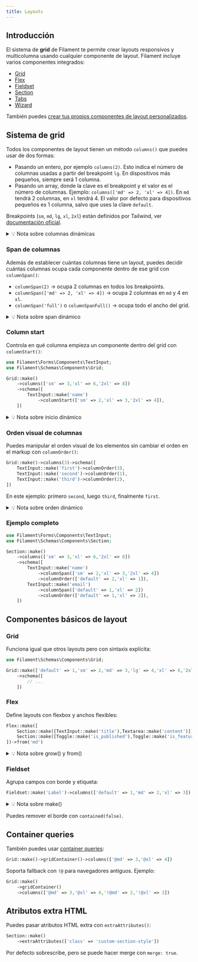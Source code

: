 ```yaml
---
title: Layouts
---
```


## Introducción

El sistema de **grid** de Filament te permite crear layouts responsivos y multicolumna usando cualquier componente de layout. Filament incluye varios componentes integrados:

- [Grid](#grid-component)
- [Flex](#flex-component)
- [Fieldset](#fieldset-component)
- [Section](sections)
- [Tabs](tabs)
- [Wizard](wizards)

También puedes [crear tus propios componentes de layout personalizados](custom-components#custom-layout-components).

## Sistema de grid

Todos los componentes de layout tienen un método `columns()` que puedes usar de dos formas:

- Pasando un entero, por ejemplo `columns(2)`. Esto indica el número de columnas usadas a partir del breakpoint `lg`. En dispositivos más pequeños, siempre será 1 columna.
- Pasando un array, donde la clave es el breakpoint y el valor es el número de columnas. Ejemplo: `columns(['md' => 2, 'xl' => 4])`. En `md` tendrá 2 columnas, en `xl` tendrá 4. El valor por defecto para dispositivos pequeños es 1 columna, salvo que uses la clave `default`.

Breakpoints (`sm`, `md`, `lg`, `xl`, `2xl`) están definidos por Tailwind, ver [documentación oficial](https://tailwindcss.com/docs/responsive-design#overview).

<details>
<summary>💡 Nota sobre columnas dinámicas</summary>
Además de valores estáticos, `columns()` acepta funciones de callback. En estas puedes inyectar utilidades como parámetros (por ejemplo `$get`, `$set`, etc.).
</details>

### Span de columnas

Además de establecer cuántas columnas tiene un layout, puedes decidir cuántas columnas ocupa cada componente dentro de ese grid con `columnSpan()`:

- `columnSpan(2)` → ocupa 2 columnas en todos los breakpoints.  
- `columnSpan(['md' => 2, 'xl' => 4])` → ocupa 2 columnas en `md` y 4 en `xl`.  
- `columnSpan('full')` o `columnSpanFull()` → ocupa todo el ancho del grid.

<details>
<summary>💡 Nota sobre span dinámico</summary>
`columnSpan()` también acepta callbacks con utilidades inyectables.
</details>

### Column start

Controla en qué columna empieza un componente dentro del grid con `columnStart()`:

```php
use Filament\Forms\Components\TextInput;
use Filament\Schemas\Components\Grid;

Grid::make()
    ->columns(['sm' => 3,'xl' => 6,'2xl' => 8])
    ->schema([
        TextInput::make('name')
            ->columnStart(['sm' => 2,'xl' => 3,'2xl' => 4]),
    ])
```

<details>
<summary>💡 Nota sobre inicio dinámico</summary>
`columnStart()` acepta funciones con utilidades inyectadas.
</details>

### Orden visual de columnas

Puedes manipular el orden visual de los elementos sin cambiar el orden en el markup con `columnOrder()`:

```php
Grid::make()->columns(3)->schema([
    TextInput::make('first')->columnOrder(3),
    TextInput::make('second')->columnOrder(1),
    TextInput::make('third')->columnOrder(2),
])
```

En este ejemplo: primero `second`, luego `third`, finalmente `first`.

<details>
<summary>💡 Nota sobre orden dinámico</summary>
`columnOrder()` acepta closures que calculan dinámicamente el orden.
</details>

### Ejemplo completo

```php
use Filament\Forms\Components\TextInput;
use Filament\Schemas\Components\Section;

Section::make()
    ->columns(['sm' => 3,'xl' => 6,'2xl' => 8])
    ->schema([
        TextInput::make('name')
            ->columnSpan(['sm' => 2,'xl' => 3,'2xl' => 4])
            ->columnOrder(['default' => 2,'xl' => 1]),
        TextInput::make('email')
            ->columnSpan(['default' => 1,'xl' => 2])
            ->columnOrder(['default' => 1,'xl' => 2]),
    ])
```

## Componentes básicos de layout

### Grid

Funciona igual que otros layouts pero con sintaxis explícita:

```php
use Filament\Schemas\Components\Grid;

Grid::make(['default' => 1,'sm' => 2,'md' => 3,'lg' => 4,'xl' => 6,'2xl' => 8])
    ->schema([
        // ...
    ])
```

### Flex

Define layouts con flexbox y anchos flexibles:

```php
Flex::make([
    Section::make([TextInput::make('title'),Textarea::make('content')]),
    Section::make([Toggle::make('is_published'),Toggle::make('is_featured')])->grow(false),
])->from('md')
```

<details>
<summary>💡 Nota sobre grow() y from()</summary>
Estos métodos también aceptan funciones con utilidades.
</details>

### Fieldset

Agrupa campos con borde y etiqueta:

```php
Fieldset::make('Label')->columns(['default' => 1,'md' => 2,'xl' => 3])
```

<details>
<summary>💡 Nota sobre make()</summary>
Puedes pasar una función en lugar de un label fijo.
</details>

Puedes remover el borde con `contained(false)`.

## Container queries

También puedes usar [container queries](https://tailwindcss.com/docs/responsive-design#container-queries):

```php
Grid::make()->gridContainer()->columns(['@md' => 3,'@xl' => 4])
```

Soporta fallback con `!@` para navegadores antiguos. Ejemplo:

```php
Grid::make()
    ->gridContainer()
    ->columns(['@md' => 3,'@xl' => 4,'!@md' => 2,'!@xl' => 3])
```

## Atributos extra HTML

Puedes pasar atributos HTML extra con `extraAttributes()`:

```php
Section::make()
    ->extraAttributes(['class' => 'custom-section-style'])
```

Por defecto sobrescribe, pero se puede hacer merge con `merge: true`.
